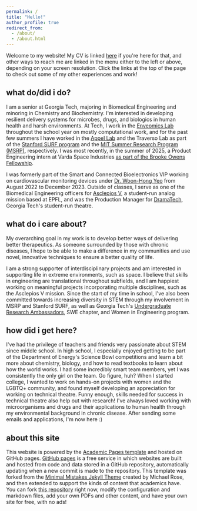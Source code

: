 ```yaml
---
permalink: /
title: "Hello!"
author_profile: true
redirect_from: 
  - /about/
  - /about.html
---
```


Welcome to my website! My CV is linked [here](https://sarakapasi.github.io/cv/) if you're here for that, and other ways to reach me are linked in the menu either to the left or above, depending on your screen resolution. Click the links at the top of the page to check out some of my other experiences and work!

what do/did i do?
------
I am a senior at Georgia Tech, majoring in Biomedical Engineering and minoring in Chemistry and Biochemistry. I'm interested in developing resilient delivery systems for microbes, drugs, and biologics in human health and harsh environments. At Tech, I work in the [Enveomics Lab](https://enve-omics.gatech.edu/people/) throughout the school year on mostly computational work, and for the past few summers I have worked in the [Appel Lab](https://www.supramolecularbiomaterials.com/) and the Traverso Lab as part of the [Stanford SURF program](https://engineering.stanford.edu/students-academics/equity-and-inclusion-initiatives/prospective-graduate-programs/summer) and the [MIT Summer Research Program (MSRP)](https://oge.mit.edu/msrp/profiles/sara-kapasi/), respectively. I was most recently, in the summer of 2025, a Product Engineering intern at Varda Space Industries [as part of the Brooke Owens Fellowship](https://www.brookeowensfellowship.org/sara-kapasi). 

I was formerly part of the Smart and Connected Bioelectronics VIP working on cardiovascular monitoring devices under [Dr. Woon-Hong Yeo](https://www.yeolabgatech.com/) from August 2022 to December 2023. Outside of classes, I serve as one of the Biomedical Engineering officers for [Asclepios V](https://asclepios.ch/), a student-run analog mission based at EPFL, and was the Production Manager for [DramaTech](https://dramatech.org/), Georgia Tech's student-run theatre.

what do i care about?
------
My overarching goal in my work is to develop better ways of delivering better therapeutics. As someone surrounded by those with chronic diseases, I hope to be able to make a difference in my communities and use novel, innovative techniques to ensure a better quality of life. 

I am a strong supporter of interdisciplinary projects and am interested in supporting life in extreme environments, such as space. I believe that skills in engineering are translational throughout subfields, and I am happiest working on meaningful projects incorporating multiple disciplines, such as the Asclepios V mission. Since the start of my time in school, I've also been committed towards increasing diversity in STEM through my involvement in MSRP and Stanford SURF, as well as Georgia Tech's [Undergraduate Research Ambassadors](https://urop.gatech.edu/content/undergraduate-research-ambassador-current), SWE chapter, and Women in Engineering program.

how did i get here?
------
I've had the privilege of teachers and friends very passionate about STEM since middle school. In high school, I especially enjoyed getting to be part of the Department of Energy's Science Bowl competitions and learn a bit more about chemistry, biology, and how to read textbooks to learn about how the world works. I had some incredibly smart team members, yet I was consistently the only girl on the team. Go figure, huh? When I started  college, I wanted to work on hands-on projects with women and the LGBTQ+ community, and found myself developing an appreciation for working on technical theatre. Funny enough, skills needed for success in technical theatre also help out with research! I've always loved working with microorganisms and drugs and their applications to human health through my environmental background in chronic disease. After sending some emails and applications, I'm now here :) 

about this site
------
This website is powered by the [Academic Pages template](https://github.com/academicpages/academicpages.github.io) and hosted on GitHub pages. [GitHub pages](https://pages.github.com) is a free service in which websites are built and hosted from code and data stored in a GitHub repository, automatically updating when a new commit is made to the repository. This template was forked from the [Minimal Mistakes Jekyll Theme](https://mmistakes.github.io/minimal-mistakes/) created by Michael Rose, and then extended to support the kinds of content that academics have. You can fork [this repository](https://github.com/academicpages/academicpages.github.io) right now, modify the configuration and markdown files, add your own PDFs and other content, and have your own site for free, with no ads!
